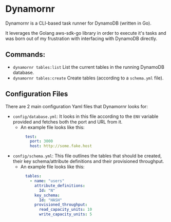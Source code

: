 # Dynamornr
Dynamornr is a CLI-based task runner for DynamoDB (written in Go).

It leverages the Golang aws-sdk-go library in order to execute it's tasks and was born out of my frustration with interfacing with DynamoDB directly.

## Commands:
* `dynamornr tables:list` List the current tables in the running DynamoDB database.
* `dynamornr tables:create` Create tables (according to a `schema.yml` file).

## Configuration Files
There are 2 main configuration Yaml files that Dynamornr looks for:
* `config/database.yml`: It looks in this file according to the `ENV` variable provided and fetches both the port and URL from it.
  * An example file looks like this:
    ```yaml
      test:
        port: 3000
        host: http://some.fake.host
    ```
* `config/schema.yml`: This file outlines the tables that should be created, their key schema/attribute definitions and their provisioned throughput.
  * An example file looks like this:
    ```yaml
      tables:
        - name: "users"
          attribute_definitions:
            Id: "N"
          key_schema:
            Id: "HASH"
          provisioned_throughput:
            read_capacity_units: 10
            write_capacity_units: 5
    ```
